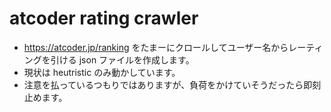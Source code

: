 # atcoder rating crawler

- https://atcoder.jp/ranking をたまーにクロールしてユーザー名からレーティングを引ける json ファイルを作成します。
- 現状は heutristic のみ動かしています。
- 注意を払っているつもりではありますが、負荷をかけていそうだったら即刻止めます。
